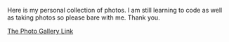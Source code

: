 Here is my personal collection of photos. I am still learning to code as well as taking photos so please bare with me. Thank you.

[The Photo Gallery Link](https://kenyosh.github.io/photo-gallery/)

